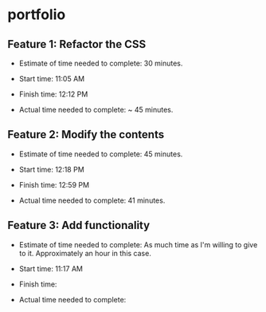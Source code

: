 # portfolio

## Feature 1: Refactor the CSS

* Estimate of time needed to complete: 30 minutes.

* Start time: 11:05 AM

* Finish time: 12:12 PM

* Actual time needed to complete: ~ 45 minutes.

## Feature 2: Modify the contents

* Estimate of time needed to complete: 45 minutes.

* Start time: 12:18 PM

* Finish time: 12:59 PM

* Actual time needed to complete: 41 minutes.

## Feature 3: Add functionality

* Estimate of time needed to complete: As much time as I'm willing to give to it. Approximately an hour in this case. 

* Start time: 11:17 AM

* Finish time: 

* Actual time needed to complete:
